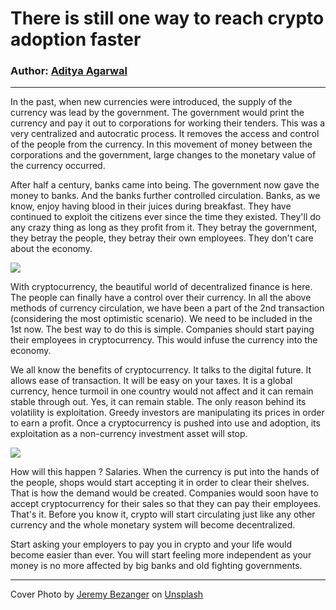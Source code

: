# There is still one way to reach crypto adoption faster

### Author: [Aditya Agarwal](https://twitter.com/adityaphobia)

---

In the past, when new currencies were introduced, the supply of the currency was lead by the government. The government would print the currency and pay it out to corporations for working their tenders. This was a very centralized and autocratic process. It removes the access and control of the people from the currency. In this movement of money between the corporations and the government, large changes to the monetary value of the currency occurred.

After half a century, banks came into being. The government now gave the money to banks. And the banks further controlled circulation. Banks, as we know, enjoy having blood in their juices during breakfast. They have continued to exploit the citizens ever since the time they existed. They'll do any crazy thing as long as they profit from it. They betray the government, they betray the people, they betray their own employees. They don't care about the economy.

![](https://cdn.hashnode.com/res/hashnode/image/upload/v1630952866888/KAcB3akwE.png?auto=compress)

With cryptocurrency, the beautiful world of decentralized finance is here. The people can finally have a control over their currency. In all the above methods of currency circulation, we have been a part of the 2nd transaction (considering the most optimistic scenario). We need to be included in the 1st now. The best way to do this is simple. Companies should start paying their employees in cryptocurrency. This would infuse the currency into the economy.

We all know the benefits of cryptocurrency. It talks to the digital future. It allows ease of transaction. It will be easy on your taxes. It is a global currency, hence turmoil in one country would not affect and it can remain stable through out. Yes, it can remain stable. The only reason behind its volatility is exploitation. Greedy investors are manipulating its prices in order to earn a profit. Once a cryptocurrency is pushed into use and adoption, its exploitation as a non-currency investment asset will stop.

![](https://cdn.hashnode.com/res/hashnode/image/upload/v1630952981770/XoMmFyRuw.png?auto=compress)

How will this happen ? Salaries. When the currency is put into the hands of the people, shops would start accepting it in order to clear their shelves. That is how the demand would be created. Companies would soon have to accept cryptocurrency for their sales so that they can pay their employees. That's it. Before you know it, crypto will start circulating just like any other currency and the whole monetary system will become decentralized.

Start asking your employers to pay you in crypto and your life would become easier than ever. You will start feeling more independent as your money is no more affected by big banks and old fighting governments.

---

Cover Photo by [Jeremy Bezanger](https://unsplash.com/@jeremybezanger?utm_source=unsplash&utm_medium=referral&utm_content=creditCopyText) on [Unsplash](https://unsplash.com/s/photos/cryptocurrency?utm_source=unsplash&utm_medium=referral&utm_content=creditCopyText)